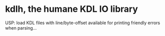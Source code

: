 # kdlh, the humane KDL IO library

USP: load KDL files with line/byte-offset available for printing friendly errors when parsing...
